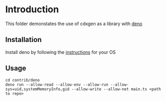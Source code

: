 # Introduction

This folder demonstates the use of cdxgen as a library with [deno](https://deno.land)

## Installation

Install deno by following the [instructions](https://deno.land/manual@v1.34.3/getting_started/installation) for your OS

## Usage

```shell
cd contrib/deno
deno run --allow-read --allow-env --allow-run --allow-sys=uid,systemMemoryInfo,gid --allow-write --allow-net main.ts <path to repo>
```
